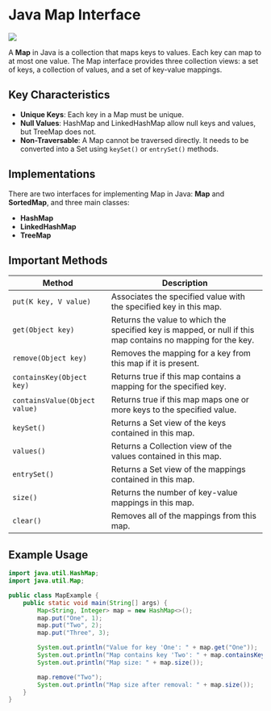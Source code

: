 # Java Map Interface

<img src="../../imgs/java-map-hierarchy.png">

A **Map** in Java is a collection that maps keys to values. Each key can map to at most one value. The Map interface provides three collection views: a set of keys, a collection of values, and a set of key-value mappings.

## Key Characteristics

- **Unique Keys**: Each key in a Map must be unique.
- **Null Values**: HashMap and LinkedHashMap allow null keys and values, but TreeMap does not.
- **Non-Traversable**: A Map cannot be traversed directly. It needs to be converted into a Set using `keySet()` or `entrySet()` methods.

## Implementations

There are two interfaces for implementing Map in Java: **Map** and **SortedMap**, and three main classes:

- **HashMap**
- **LinkedHashMap**
- **TreeMap**

## Important Methods

| Method                        | Description                                                                                                  |
| ----------------------------- | ------------------------------------------------------------------------------------------------------------ |
| `put(K key, V value)`         | Associates the specified value with the specified key in this map.                                           |
| `get(Object key)`             | Returns the value to which the specified key is mapped, or null if this map contains no mapping for the key. |
| `remove(Object key)`          | Removes the mapping for a key from this map if it is present.                                                |
| `containsKey(Object key)`     | Returns true if this map contains a mapping for the specified key.                                           |
| `containsValue(Object value)` | Returns true if this map maps one or more keys to the specified value.                                       |
| `keySet()`                    | Returns a Set view of the keys contained in this map.                                                        |
| `values()`                    | Returns a Collection view of the values contained in this map.                                               |
| `entrySet()`                  | Returns a Set view of the mappings contained in this map.                                                    |
| `size()`                      | Returns the number of key-value mappings in this map.                                                        |
| `clear()`                     | Removes all of the mappings from this map.                                                                   |

## Example Usage

```java
import java.util.HashMap;
import java.util.Map;

public class MapExample {
    public static void main(String[] args) {
        Map<String, Integer> map = new HashMap<>();
        map.put("One", 1);
        map.put("Two", 2);
        map.put("Three", 3);

        System.out.println("Value for key 'One': " + map.get("One"));
        System.out.println("Map contains key 'Two': " + map.containsKey("Two"));
        System.out.println("Map size: " + map.size());

        map.remove("Two");
        System.out.println("Map size after removal: " + map.size());
    }
}
```
